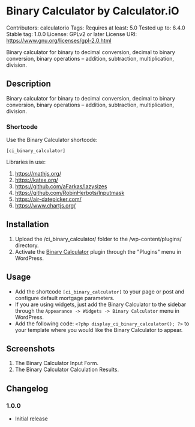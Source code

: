 # Binary Calculator by Calculator.iO
Contributors: calculatorio
Tags: 
Requires at least: 5.0
Tested up to: 6.4.0
Stable tag: 1.0.0
License: GPLv2 or later
License URI: https://www.gnu.org/licenses/gpl-2.0.html

Binary calculator for binary to decimal conversion, decimal to binary conversion, binary operations – addition, subtraction, multiplication, division.

## Description

Binary calculator for binary to decimal conversion, decimal to binary conversion, binary operations – addition, subtraction, multiplication, division.

### Shortcode

Use the Binary Calculator shortcode:

`[ci_binary_calculator]`

Libraries in use:
1. https://mathjs.org/
2. https://katex.org/
3. https://github.com/aFarkas/lazysizes
4. https://github.com/RobinHerbots/Inputmask
5. https://air-datepicker.com/
6. https://www.chartjs.org/

## Installation

1. Upload the /ci_binary_calculator/ folder to the /wp-content/plugins/ directory.
2. Activate the [Binary Calculator](https://www.calculator.io/binary-calculator/ "Binary Calculator Homepage") plugin through the "Plugins" menu in WordPress.

## Usage
* Add the shortcode `[ci_binary_calculator]` to your page or post and configure default mortgage parameters.
* If you are using widgets, just add the Binary Calculator to the sidebar through the `Appearance -> Widgets -> Binary Calculator` menu in WordPress.
* Add the following code: `<?php display_ci_binary_calculator(); ?>` to your template where you would like the Binary Calculator to appear.

## Screenshots
1. The Binary Calculator Input Form.
2. The Binary Calculator Calculation Results.

## Changelog

### 1.0.0
* Initial release

